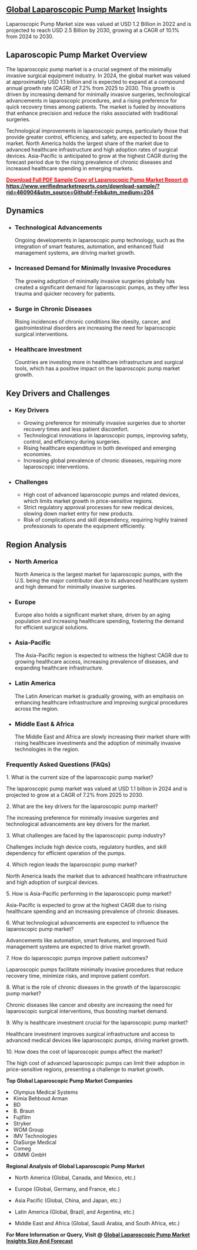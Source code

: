<h2><a href="https://www.verifiedmarketreports.com/download-sample/?rid=460904&amp;utm_source=Githubf&amp;utm_medium=204" target="_blank">Global Laparoscopic Pump Market</a> Insights</h2><p>Laparoscopic Pump Market size was valued at USD 1.2 Billion in 2022 and is projected to reach USD 2.5 Billion by 2030, growing at a CAGR of 10.1% from 2024 to 2030.</p><p> <h2>Laparoscopic Pump Market Overview</h2> <p>The laparoscopic pump market is a crucial segment of the minimally invasive surgical equipment industry. In 2024, the global market was valued at approximately USD 1.1 billion and is expected to expand at a compound annual growth rate (CAGR) of 7.2% from 2025 to 2030. This growth is driven by increasing demand for minimally invasive surgeries, technological advancements in laparoscopic procedures, and a rising preference for quick recovery times among patients. The market is fueled by innovations that enhance precision and reduce the risks associated with traditional surgeries.</p> <p>Technological improvements in laparoscopic pumps, particularly those that provide greater control, efficiency, and safety, are expected to boost the market. North America holds the largest share of the market due to advanced healthcare infrastructure and high adoption rates of surgical devices. Asia-Pacific is anticipated to grow at the highest CAGR during the forecast period due to the rising prevalence of chronic diseases and increased healthcare spending in emerging markets. <strong><a href="#"><p><span class=""><span style="color: #ff0000;"><strong>Download Full PDF Sample Copy of Laparoscopic Pump Market Report</strong> @ </span><a href="https://www.verifiedmarketreports.com/download-sample/?rid=460904&amp;utm_source=Githubf-Feb&amp;utm_medium=204" target="_blank">https://www.verifiedmarketreports.com/download-sample/?rid=460904&amp;utm_source=Githubf-Feb&amp;utm_medium=204</a></span></p></a></strong></p> <h2>Dynamics</h2> <ul> <li><h3>Technological Advancements</h3><p>Ongoing developments in laparoscopic pump technology, such as the integration of smart features, automation, and enhanced fluid management systems, are driving market growth.</p></li> <li><h3>Increased Demand for Minimally Invasive Procedures</h3><p>The growing adoption of minimally invasive surgeries globally has created a significant demand for laparoscopic pumps, as they offer less trauma and quicker recovery for patients.</p></li> <li><h3>Surge in Chronic Diseases</h3><p>Rising incidences of chronic conditions like obesity, cancer, and gastrointestinal disorders are increasing the need for laparoscopic surgical interventions.</p></li> <li><h3>Healthcare Investment</h3><p>Countries are investing more in healthcare infrastructure and surgical tools, which has a positive impact on the laparoscopic pump market growth.</p></li> </ul> <h2>Key Drivers and Challenges</h2> <ul> <li><h3>Key Drivers</h3> <ul> <li>Growing preference for minimally invasive surgeries due to shorter recovery times and less patient discomfort.</li> <li>Technological innovations in laparoscopic pumps, improving safety, control, and efficiency during surgeries.</li> <li>Rising healthcare expenditure in both developed and emerging economies.</li> <li>Increasing global prevalence of chronic diseases, requiring more laparoscopic interventions.</li> </ul> </li> <li><h3>Challenges</h3> <ul> <li>High cost of advanced laparoscopic pumps and related devices, which limits market growth in price-sensitive regions.</li> <li>Strict regulatory approval processes for new medical devices, slowing down market entry for new products.</li> <li>Risk of complications and skill dependency, requiring highly trained professionals to operate the equipment efficiently.</li> </ul> </li> </ul> <h2>Region Analysis</h2> <ul> <li><h3>North America</h3><p>North America is the largest market for laparoscopic pumps, with the U.S. being the major contributor due to its advanced healthcare system and high demand for minimally invasive surgeries.</p></li> <li><h3>Europe</h3><p>Europe also holds a significant market share, driven by an aging population and increasing healthcare spending, fostering the demand for efficient surgical solutions.</p></li> <li><h3>Asia-Pacific</h3><p>The Asia-Pacific region is expected to witness the highest CAGR due to growing healthcare access, increasing prevalence of diseases, and expanding healthcare infrastructure.</p></li> <li><h3>Latin America</h3><p>The Latin American market is gradually growing, with an emphasis on enhancing healthcare infrastructure and improving surgical procedures across the region.</p></li> <li><h3>Middle East & Africa</h3><p>The Middle East and Africa are slowly increasing their market share with rising healthcare investments and the adoption of minimally invasive technologies in the region.</p></li> </ul> <h3>Frequently Asked Questions (FAQs)</h3> <p>1. What is the current size of the laparoscopic pump market?</p> <p>The laparoscopic pump market was valued at USD 1.1 billion in 2024 and is projected to grow at a CAGR of 7.2% from 2025 to 2030.</p> <p>2. What are the key drivers for the laparoscopic pump market?</p> <p>The increasing preference for minimally invasive surgeries and technological advancements are key drivers for the market.</p> <p>3. What challenges are faced by the laparoscopic pump industry?</p> <p>Challenges include high device costs, regulatory hurdles, and skill dependency for efficient operation of the pumps.</p> <p>4. Which region leads the laparoscopic pump market?</p> <p>North America leads the market due to advanced healthcare infrastructure and high adoption of surgical devices.</p> <p>5. How is Asia-Pacific performing in the laparoscopic pump market?</p> <p>Asia-Pacific is expected to grow at the highest CAGR due to rising healthcare spending and an increasing prevalence of chronic diseases.</p> <p>6. What technological advancements are expected to influence the laparoscopic pump market?</p> <p>Advancements like automation, smart features, and improved fluid management systems are expected to drive market growth.</p> <p>7. How do laparoscopic pumps improve patient outcomes?</p> <p>Laparoscopic pumps facilitate minimally invasive procedures that reduce recovery time, minimize risks, and improve patient comfort.</p> <p>8. What is the role of chronic diseases in the growth of the laparoscopic pump market?</p> <p>Chronic diseases like cancer and obesity are increasing the need for laparoscopic surgical interventions, thus boosting market demand.</p> <p>9. Why is healthcare investment crucial for the laparoscopic pump market?</p> <p>Healthcare investment improves surgical infrastructure and access to advanced medical devices like laparoscopic pumps, driving market growth.</p> <p>10. How does the cost of laparoscopic pumps affect the market?</p> <p>The high cost of advanced laparoscopic pumps can limit their adoption in price-sensitive regions, presenting a challenge to market growth.</p> </p><p><strong>Top Global Laparoscopic Pump Market Companies</strong></p><div data-test-id=""><p><li>Olympus Medical Systems</li><li> Kimia Behboud Arman</li><li> BD</li><li> B. Braun</li><li> Fujifilm</li><li> Stryker</li><li> WOM Group</li><li> IMV Technologies</li><li> DiaSurge Medical</li><li> Comeg</li><li> GIMMI GmbH</li></p><div><strong>Regional Analysis of&nbsp;Global Laparoscopic Pump Market</strong></div><ul><li dir="ltr"><p dir="ltr">North America&nbsp;(Global, Canada, and Mexico, etc.)</p></li><li dir="ltr"><p dir="ltr">Europe (Global, Germany, and France, etc.)</p></li><li dir="ltr"><p dir="ltr">Asia Pacific&nbsp;(Global, China, and Japan, etc.)</p></li><li dir="ltr"><p dir="ltr">Latin America&nbsp;(Global, Brazil, and Argentina, etc.)</p></li><li dir="ltr">Middle East and Africa&nbsp;(Global, Saudi Arabia, and South Africa, etc.)</li></ul><p><strong>For More Information or Query, Visit @&nbsp;</strong><strong><a href="https://www.verifiedmarketreports.com/product/laparoscopic-pump-market/?utm_source=Githubf&amp;utm_medium=204" target="_blank">Global Laparoscopic Pump Market Insights Size And Forecast</a></strong></p></div>
